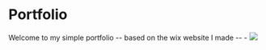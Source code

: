 # Portfolio
Welcome to my simple portfolio -- based on the wix website I made -- - <a href="https://abrart1075.wixsite.com/my-site"><img src="https://img.shields.io/badge/-My Wix Website-3423A6?style=for-the-badge&logo=Google-Chrome&logoColor=white"/></a>
